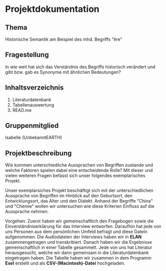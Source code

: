 # Projektdokumentation 

## Thema
Historische Semantik am Beispiel des mhd. Begriffs "êre"

## Fragestellung
In wie weit hat sich das Verständnis des Begriffs historisch verändert und gibt bzw. gab es Synonyme mit ähnlichen Bedeutungen?

## Inhaltsverzeichnis 
1.  Literaturdatenbank 
2.  Tabellenauswertung 
3.  READ.me

## Gruppenmitglied
Isabelle (UnbekanntEARTH)

## Projektbeschreibung

Wie kommen unterschiedliche Aussprachen von Begriffen zustande und welche Faktoren spielen dabei eine entscheidende Rolle? Mit dieser und vielen weiteren Fragen befasst sich unser folgendes exemplarisches Projekt. 

Unser exemplarsiches Projekt beschäftigt sich mit der unterschiedlichen Aussprache von Begriffen im Hinblick auf den Geburtsort, den Entwicklungsort, das Alter und den Dialekt. Anhand der Begriffe "China" und "Chemie" wollen wir untersuchen wie diese Kriterien Einfluss auf die Aussprache nehmen. 


Vorgehen: 
Zuerst haben wir gemeinschaftlich den Fragebogen sowie die Einverständniserklärung für das Interview entworfen. Daraufhin hat jede von uns Personen aus dem persönlichen Umfeld befragt und diese Datein aufgenommen. Die Audiodateien der Interviews haben wir in **ELAN** zusammengetragen und transkribiert. Danach haben wir die Ergebnisse gemeinschaftlich in einer Tabelle gesammelt. Jede von uns hat Literatur herausgesucht, welche wir dann gemeinsam in die Literaturdatenbank eingetragen haben. Die Tabelle haben wir zusammen in dem Programm **Exel** erstellt und als **CSV-(Macintosh)-Datei** hochgeladen.

